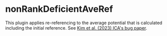 # nonRankDeficientAveRef
This plugin applies re-referencing to the average potential that is calculated including the initial reference. See [Kim et al. (2023) ICA's bug paper](https://www.frontiersin.org/articles/10.3389/frsip.2023.1064138/full).  
